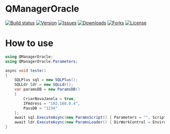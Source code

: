 # QManagerOracle

[![Build status](https://ci.appveyor.com/api/projects/status/1n6q8aql72cv8oom?svg=true)](https://ci.appveyor.com/project/rafaelandrade74/qmanageroracle)
[![Version](https://img.shields.io/nuget/v/QManagerOracle?color=gree)](https://www.nuget.org/packages/QManagerOracle/)
[![Issues](https://img.shields.io/github/issues/FerasGamesHosting/QManagerOracle)](https://github.com/FerasGamesHosting/QManagerOracle/issues)
[![Downloads](https://img.shields.io/nuget/dt/QManagerOracle?color=gree)](https://www.nuget.org/packages/QManagerOracle/)
[![Forks](https://img.shields.io/github/forks/FerasGamesHosting/QManagerOracle?color=gree)](https://github.com/FerasGamesHosting/QManagerOracle/network/members)
[![License](https://img.shields.io/github/license/FerasGamesHosting/QManagerOracle)](https://github.com/FerasGamesHosting/QManagerOracle/blob/master/LICENSE)




# How to use
```csharp
using QManagerOracle;
using QManagerOracle.Parameters;

async void teste()
{
    SQLPlus sql = new SQLPlus();
    SQLLdr ldr = new SQLLdr();
    var paramsDB = new ParamsDB()
    {
        CriarNovaJanela = true,
        IPAdress = "192.168.0.4",
        PassDB = "1234"
    };
    await sql.ExecuteAsync(new ParamsScript() { Parameters = "", ScriptDir = Environment.CurrentDirectory, ScriptName = "criar_tabela.sql" }, paramsDB);
    await ldr.ExecuteAsync(new ParamsLoader() { DirWorkControl = Environment.CurrentDirectory, FileUpload = "carga_teste.txt", FileControl = "carga.ctl" }, paramsDB);
}

```

